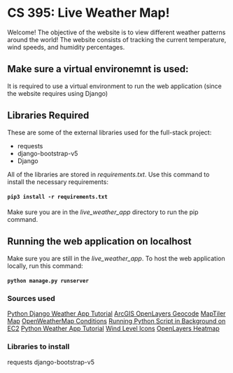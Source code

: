 # CS 395: Live Weather Map!
Welcome! The objective of the website is to view different weather patterns around the world! The website consists of tracking the current temperature, wind speeds, and humidity percentages.

## Make sure a virtual environemnt is used:
It is required to use a virtual environment to run the web application (since the website requires using Django)

## Libraries Required
These are some of the external libraries used for the full-stack project:
- requests
- django-bootstrap-v5
- Django

All of the libraries are stored in *requirements.txt*. Use this command to install the necessary requirements:
#### `pip3 install -r requirements.txt`

Make sure you are in the *live_weather_app* directory to run the pip command.

## Running the web application on localhost
Make sure you are still in the *live_weather_app*. To host the web application locally, run this command:
#### `python manage.py runserver`


### Sources used
<a href="https://thepythoncode.com/article/weather-app-django-openweather-api-using-python">Python Django Weather App Tutorial</a>
<a href="https://developers.arcgis.com/openlayers/geocode-and-search/#:~:text=There%20is%20no%20direct%20integration%20with%20OpenLayers%20to,Set%20the%20API%20key%20to%20authenticate%20the%20request.">ArcGIS OpenLayers Geocode</a>
<a href="https://cloud.maptiler.com/maps/basic-v2/">MapTiler Map</a>
<a href="https://openweathermap.org/weather-conditions">OpenWeatherMap Conditions</a>
<a href="https://stackoverflow.com/questions/68360214/running-python-script-in-background-ec2">Running Python Script in Background on EC2</a>
<a href="https://www.youtube.com/watch?v=u0oEIqQV_-E&t=10s&ab_channel=ShobiPP">Python Weather App Tutorial</a>
<a href="https://icons8.com/icon/set/wind-level/group-ui">Wind Level Icons</a>
<a href="https://openlayers.org/en/latest/examples/heatmap-earthquakes.html">OpenLayers Heatmap</a>

### Libraries to install
requests
django-bootstrap-v5

